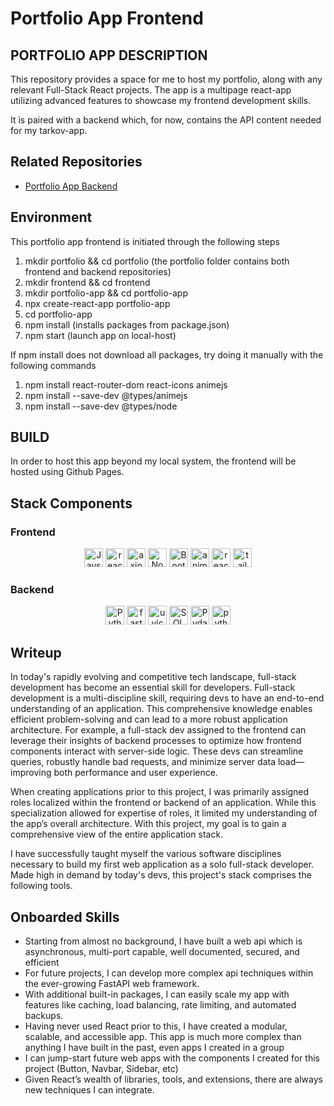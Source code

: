 # Portfolio App Frontend

## PORTFOLIO APP DESCRIPTION
This repository provides a space for me to host my portfolio, along with any relevant Full-Stack React projects. The app is a multipage react-app utilizing advanced features to showcase my frontend development skills. 

It is paired with a backend which, for now, contains the API content needed for my tarkov-app.

## Related Repositories
- <a href="https://github.com/McGovern7/portfolio-app-backend" target="_blank">Portfolio App Backend</a>

## Environment
This portfolio app frontend is initiated through the following steps
1. mkdir portfolio && cd portfolio (the portfolio folder contains both frontend and backend repositories)
2. mkdir frontend && cd frontend
3. mkdir portfolio-app && cd portfolio-app
4. npx create-react-app portfolio-app
5. cd portfolio-app
6. npm install (installs packages from package.json)
7. npm start (launch app on local-host)

If npm install does not download all packages, try doing it manually with the following commands
1. npm install react-router-dom react-icons animejs
2. npm install --save-dev @types/animejs
3. npm install --save-dev @types/node

## BUILD
In order to host this app beyond my local system, the frontend will be hosted using Github Pages.

## Stack Components
### Frontend
<div align="center">
<img height="30px" width="auto" alt="Javscript" src="https://img.shields.io/badge/-empty?logo=javascript&label=Javascript&labelColor=%234d3459&color=%23fcdc00" />
<img height="30px" width="auto" alt="react version 18.3.1" src="https://img.shields.io/npm/v/react?logo=react&label=React&color=%2300C4DC" />
<img height="30px" width="auto" alt="axios version 1.7.8" src="https://img.shields.io/npm/v/axios?logo=axios&label=Axios&logoColor=%23671ddf&color=%23671ddf" />
<img height="30px" width="auto" alt="Node.js version 20.18.1" src="https://img.shields.io/npm/v/node?logo=node.js&label=Node&color=%23417E38" />
<img height="30px" width="auto" alt="Bootstrap version 5.3.3" src="https://img.shields.io/npm/v/bootstrap?logo=bootstrap&label=Bootstrap&color=%239461fb" />
<img height="30px" width="auto" alt="anime.js version 3.2.2" src="https://img.shields.io/npm/v/animejs?logo=anime&label=anime.js&color=%23F74F4D" />
<img height="30px" width="auto" alt="react-icons version 5.3.0" src="https://img.shields.io/npm/v/react-icons?logo=anime&label=react-icons&color=%23e91e63" />
<img height="30px" width="auto" alt="tailwindcss version 3.4.15" src="https://img.shields.io/npm/v/tailwindcss?logo=tailwindcss&label=Tailwind%20CSS&color=%2338bdf9" />
</div>

### Backend
<div align="center">
    <img height="30px" width="auto" alt="Python" src="https://img.shields.io/badge/-empty?logo=python&label=Python&labelColor=%23214868&color=%23ffde73" />
    <img height="30px" width="auto" alt="fast API version 0.0.8" src="https://img.shields.io/npm/v/fastapi?logo=fastapi&label=FastAPI&color=%23009485" />
    <img height="30px" width="auto" alt="uvicorn version 0.32.1" src="https://img.shields.io/pypi/v/uvicorn?label=Uvicorn&color=%232094f3" />
    <img height="30px" width="auto" alt="SQLAlchemy version 2.0.36" src="https://img.shields.io/pypi/v/sqlalchemy?logo=sqlalchemy&label=SQLAlchemy&color=%23778877" />
    <img height="30px" width="auto" alt="Pydantic version 2.10.2" src="https://img.shields.io/pypi/v/pydantic?logo=pydantic&label=Pydantic&logoColor=%23e92063&color=%23e92063" />
    <img height="30px" width="auto" alt="python jose version 3.3.0" src="https://img.shields.io/pypi/v/python-jose?label=python-jose&color=%23006dad" />  
</div>

## Writeup
In today's rapidly evolving and competitive tech landscape, full-stack development has become an essential skill for developers. Full-stack development is a multi-discipline skill, requiring devs to have an end-to-end understanding of an application. This comprehensive knowledge enables efficient problem-solving and can lead to a more robust application architecture. For example, a full-stack dev assigned to the frontend can leverage their insights of backend processes to optimize how frontend components interact with server-side logic. These devs can streamline queries, robustly handle bad requests, and minimize server data load—improving both performance and user experience.

When creating applications prior to this project, I was primarily assigned roles localized within the frontend or backend of an application. While this specialization allowed for expertise of roles, it limited my understanding of the app’s overall architecture. With this project, my goal is to gain a comprehensive view of the entire application stack.

I have successfully taught myself the various software disciplines necessary to build my first web application as a solo full-stack developer. Made high in demand by today's devs, this project's stack comprises the following tools.

## Onboarded Skills
- Starting from almost no background, I have built a web api which is asynchronous, multi-port capable, well documented, secured, and efficient
- For future projects, I can develop more complex api techniques within the ever-growing FastAPI web framework.
- With additional built-in packages, I can easily scale my app with features like caching, load balancing, rate limiting, and automated backups.
- Having never used React prior to this, I have created a modular, scalable, and accessible app. This app is much more complex than anything I have built in the past, even apps I created in a group
- I can jump-start future web apps with the components I created for this project (Button, Navbar, Sidebar, etc)
- Given React’s wealth of libraries, tools, and extensions, there are always new techniques I can integrate.

